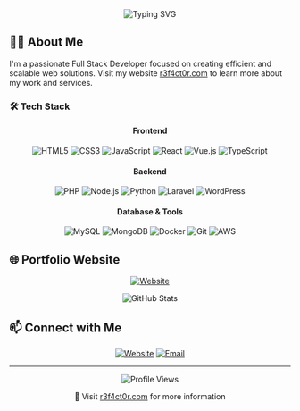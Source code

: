 <div align="center">
  <img src="https://readme-typing-svg.demolab.com?font=Fira+Code&size=30&duration=3000&pause=1000&color=F7F7F7&center=true&vCenter=true&width=435&lines=Hi+%F0%9F%91%8B+I'm+r3f4ct0r;Full+Stack+Developer" alt="Typing SVG" />
</div>

## 👨‍💻 About Me

I'm a passionate Full Stack Developer focused on creating efficient and scalable web solutions. Visit my website [r3f4ct0r.com](https://r3f4ct0r.com) to learn more about my work and services.

### 🛠️ Tech Stack

<div align="center">
  
#### Frontend
![HTML5](https://img.shields.io/badge/-HTML5-E34F26?style=flat-square&logo=html5&logoColor=white)
![CSS3](https://img.shields.io/badge/-CSS3-1572B6?style=flat-square&logo=css3)
![JavaScript](https://img.shields.io/badge/-JavaScript-F7DF1E?style=flat-square&logo=javascript&logoColor=black)
![React](https://img.shields.io/badge/-React-61DAFB?style=flat-square&logo=react&logoColor=black)
![Vue.js](https://img.shields.io/badge/-Vue.js-4FC08D?style=flat-square&logo=vue.js&logoColor=white)
![TypeScript](https://img.shields.io/badge/-TypeScript-3178C6?style=flat-square&logo=typescript&logoColor=white)

#### Backend
![PHP](https://img.shields.io/badge/-PHP-777BB4?style=flat-square&logo=php&logoColor=white)
![Node.js](https://img.shields.io/badge/-Node.js-339933?style=flat-square&logo=node.js&logoColor=white)
![Python](https://img.shields.io/badge/-Python-3776AB?style=flat-square&logo=python&logoColor=white)
![Laravel](https://img.shields.io/badge/-Laravel-FF2D20?style=flat-square&logo=laravel&logoColor=white)
![WordPress](https://img.shields.io/badge/-WordPress-21759B?style=flat-square&logo=wordpress&logoColor=white)

#### Database & Tools
![MySQL](https://img.shields.io/badge/-MySQL-4479A1?style=flat-square&logo=mysql&logoColor=white)
![MongoDB](https://img.shields.io/badge/-MongoDB-47A248?style=flat-square&logo=mongodb&logoColor=white)
![Docker](https://img.shields.io/badge/-Docker-2496ED?style=flat-square&logo=docker&logoColor=white)
![Git](https://img.shields.io/badge/-Git-F05032?style=flat-square&logo=git&logoColor=white)
![AWS](https://img.shields.io/badge/-AWS-232F3E?style=flat-square&logo=amazon-aws&logoColor=white)

</div>

## 🌐 Portfolio Website

<div align="center">
  
[![Website](https://img.shields.io/badge/r3f4ct0r.com-Visit%20My%20Website-blue?style=for-the-badge&logo=google-chrome)](https://r3f4ct0r.com)

</div>

<div align="center">
  <img src="https://github-readme-stats.vercel.app/api?username=r3fact0r&show_icons=true&theme=radical" alt="GitHub Stats" />
</div>

## 📫 Connect with Me

<div align="center">
  
[![Website](https://img.shields.io/badge/Website-r3f4ct0r.com-blue?style=for-the-badge&logo=google-chrome)](https://r3f4ct0r.com)
[![Email](https://img.shields.io/badge/Email-Contact-red?style=for-the-badge&logo=gmail)](mailto:contact@r3f4ct0r.com)

</div>

---

<div align="center">
  <img src="https://komarev.com/ghpvc/?username=r3fact0r&color=blueviolet" alt="Profile Views" />
  
  💼 Visit [r3f4ct0r.com](https://r3f4ct0r.com) for more information
</div>
